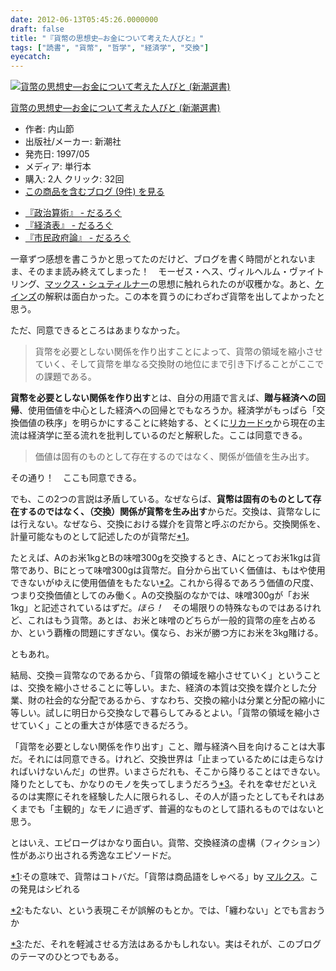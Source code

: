 ```yaml
---
date: 2012-06-13T05:45:26.0000000
draft: false
title: "『貨幣の思想史―お金について考えた人びと』"
tags: ["読書", "貨幣", "哲学", "経済学", "交換"]
eyecatch: 
---
```

<p><div class="hatena-asin-detail"><a href="http://www.amazon.co.jp/exec/obidos/ASIN/4106005158/bestylesnet-22/"><img src="http://ecx.images-amazon.com/images/I/41E9VPF76XL._SL160_.jpg" class="hatena-asin-detail-image" alt="貨幣の思想史―お金について考えた人びと (新潮選書)" title="貨幣の思想史―お金について考えた人びと (新潮選書)"></a><div class="hatena-asin-detail-info"><p class="hatena-asin-detail-title"><a href="http://www.amazon.co.jp/exec/obidos/ASIN/4106005158/bestylesnet-22/">貨幣の思想史―お金について考えた人びと (新潮選書)</a></p><ul><li><span class="hatena-asin-detail-label">作者:</span> 内山節</li><li><span class="hatena-asin-detail-label">出版社/メーカー:</span> 新潮社</li><li><span class="hatena-asin-detail-label">発売日:</span> 1997/05</li><li><span class="hatena-asin-detail-label">メディア:</span> 単行本</li><li><span class="hatena-asin-detail-label">購入</span>: 2人 <span class="hatena-asin-detail-label">クリック</span>: 32回</li><li><a href="http://d.hatena.ne.jp/asin/4106005158/bestylesnet-22" target="_blank">この商品を含むブログ (9件) を見る</a></li></ul></div><div class="hatena-asin-detail-foot"></div></div></p>

<ul>
<li><a href="http://daruyanagi.hatenablog.com/entry/2012/05/23/080738">&#x300E;&#x653F;&#x6CBB;&#x7B97;&#x8853;&#x300F; - &#x3060;&#x308B;&#x308D;&#x3050;</a></li>
<li><a href="http://daruyanagi.hatenablog.com/entry/2012/06/04/012312">&#x300E;&#x7D4C;&#x6E08;&#x8868;&#x300F; - &#x3060;&#x308B;&#x308D;&#x3050;</a></li>
<li><a href="http://daruyanagi.hatenablog.com/entry/2012/06/10/001051">&#x300E;&#x5E02;&#x6C11;&#x653F;&#x5E9C;&#x8AD6;&#x300F; - &#x3060;&#x308B;&#x308D;&#x3050;</a></li>
</ul><p>一章ずつ感想を書こうかと思ってたのだけど、ブログを書く時間がとれないまま、そのまま読み終えてしまった！　モーゼス・ヘス、ヴィルヘルム・ヴァイトリング、<a class="keyword" href="http://d.hatena.ne.jp/keyword/%A5%DE%A5%C3%A5%AF%A5%B9%A1%A6%A5%B7%A5%E5%A5%C6%A5%A3%A5%EB%A5%CA%A1%BC">マックス・シュティルナー</a>の思想に触れられたのが収穫かな。あと、<a class="keyword" href="http://d.hatena.ne.jp/keyword/%A5%B1%A5%A4%A5%F3%A5%BA">ケインズ</a>の解釈は面白かった。この本を買うのにわざわざ貨幣を出してよかったと思う。</p><p>ただ、同意できるところはあまりなかった。</p>

<blockquote>
<p>貨幣を必要としない関係を作り出すことによって、貨幣の領域を縮小させていく、そして貨幣を単なる交換財の地位にまで引き下げることがここでの課題である。</p>

</blockquote>
<p><b>貨幣を必要としない関係を作り出す</b>とは、自分の用語で言えば、<b>贈与経済への回帰</b>、使用価値を中心とした経済への回帰とでもなろうか。経済学がもっぱら「交換価値の秩序」を明らかにすることに終始する、とくに<a class="keyword" href="http://d.hatena.ne.jp/keyword/%A5%EA%A5%AB%A1%BC%A5%C9%A5%A5">リカードゥ</a>から現在の主流は経済学に至る流れを批判しているのだと解釈した。ここは同意できる。</p>

<blockquote>
<p>価値は固有のものとして存在するのではなく、関係が価値を生み出す。</p>

</blockquote>
<p>その通り！　ここも同意できる。</p><p>でも、この2つの言説は矛盾している。なぜならば、<b>貨幣は固有のものとして存在するのではなく、（交換）関係が貨幣を生み出す</b>からだ。交換は、貨幣なしには行えない。なぜなら、交換における媒介を貨幣と呼ぶのだから。交換関係を、計量可能なものとして記述したのが貨幣だ<a href="#f1" name="fn1" title="その意味で、貨幣はコトバだ。「貨幣は商品語をしゃべる」by マルクス。この発見はシビれる">*1</a>。</p><p>たとえば、Aのお米1kgとBの味噌300gを交換するとき、Aにとってお米1kgは貨幣であり、Bにとって味噌300gは貨幣だ。自分から出ていく価値は、もはや使用できないがゆえに使用価値をもたない<a href="#f2" name="fn2" title="もたない、という表現こそが誤解のもとか。では、「纏わない」とでも言おうか">*2</a>。これから得るであろう価値の尺度、つまり交換価値としてのみ働く。Aの交換脳のなかでは、味噌300gが「お米1kg」と記述されているはずだ。<i>ほら！　</i>その場限りの特殊なものではあるけれど、これはもう貨幣。あとは、お米と味噌のどちらが一般的貨幣の座を占めるか、という覇権の問題にすぎない。僕なら、お米が勝つ方にお米を3kg賭ける。</p><p>ともあれ。</p><p>結局、交換＝貨幣なのであるから、「貨幣の領域を縮小させていく」ということは、交換を縮小させることに等しい。また、経済の本質は交換を媒介とした分業、財の社会的な分配であるから、すなわち、交換の縮小は分業と分配の縮小に等しい。試しに明日から交換なしで暮らしてみるとよい。「貨幣の領域を縮小させていく」ことの重大さが体感できるだろう。</p><p>「貨幣を必要としない関係を作り出す」こと、贈与経済へ目を向けることは大事だ。それには同意できる。けれど、交換世界は「止まっているためには走らなければいけないんだ」の世界。いまさらだれも、そこから降りることはできない。降りたとしても、かなりのモノを失ってしまうだろう<a href="#f3" name="fn3" title="ただ、それを軽減させる方法はあるかもしれない。実はそれが、このブログのテーマのひとつでもある。">*3</a>。それを幸せだといえるのは実際にそれを経験した人に限られるし、その人が語ったとしてもそれはあくまでも「主観的」なモノに過ぎず、普遍的なものとして語れるものではないと思う。</p><p>とはいえ、エピローグはかなり面白い。貨幣、交換経済の虚構（フィクション）性があぶり出される秀逸なエピソードだ。</p>
<div class="footnote">
<p class="footnote"><a href="#fn1" name="f1" class="footnote-number">*1</a><span class="footnote-delimiter">:</span><span class="footnote-text">その意味で、貨幣はコトバだ。「貨幣は商品語をしゃべる」by <a class="keyword" href="http://d.hatena.ne.jp/keyword/%A5%DE%A5%EB%A5%AF%A5%B9">マルクス</a>。この発見はシビれる</span></p>
<p class="footnote"><a href="#fn2" name="f2" class="footnote-number">*2</a><span class="footnote-delimiter">:</span><span class="footnote-text">もたない、という表現こそが誤解のもとか。では、「纏わない」とでも言おうか</span></p>
<p class="footnote"><a href="#fn3" name="f3" class="footnote-number">*3</a><span class="footnote-delimiter">:</span><span class="footnote-text">ただ、それを軽減させる方法はあるかもしれない。実はそれが、このブログのテーマのひとつでもある。</span></p>
</div>